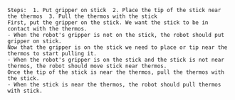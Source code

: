 
    Steps:  1. Put gripper on stick  2. Place the tip of the stick near the thermos  3. Pull the thermos with the stick
    First, put the gripper on the stick. We want the stick to be in contact with the thermos.
    - When the robot's gripper is not on the stick, the robot should put gripper on stick.
    Now that the gripper is on the stick we need to place or tip near the thermos to start pulling it.
    - When the robot's gripper is on the stick and the stick is not near thermos, the robot should move stick near thermos.
    Once the tip of the stick is near the thermos, pull the thermos with the stick.
    - When the stick is near the thermos, the robot should pull thermos with stick.